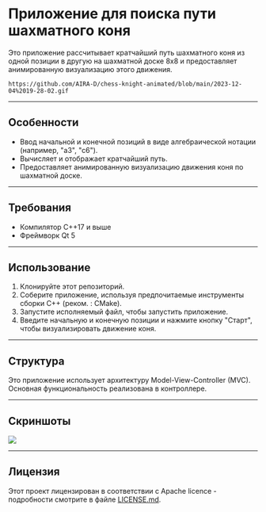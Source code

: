# Приложение для поиска пути шахматного коня

Это приложение рассчитывает кратчайший путь шахматного коня из одной позиции в другую на шахматной доске 8x8 и предоставляет анимированную визуализацию этого движения.

```plaintext
https://github.com/AIRA-D/chess-knight-animated/blob/main/2023-12-04%2019-28-02.gif
```

--------

## Особенности

- Ввод начальной и конечной позиций в виде алгебраической нотации (например, "a3", "c6").
- Вычисляет и отображает кратчайший путь.
- Предоставляет анимированную визуализацию движения коня по шахматной доске.

----------

## Требования

- Компилятор C++17 и выше
- Фреймворк Qt 5

-----------

## Использование

1. Клонируйте этот репозиторий.
2. Соберите приложение, используя предпочитаемые инструменты сборки C++ (реком. : CMake).
3. Запустите исполняемый файл, чтобы запустить приложение.
4. Введите начальную и конечную позиции и нажмите кнопку "Старт", чтобы визуализировать движение коня.

----------

## Структура

Это приложение использует архитектуру Model-View-Controller (MVC). Основная функциональность реализована в контроллере. 

-----------

## Скриншоты
![](https://github.com/AIRA-D/chess-knight-animated/assets/100157397/b2c614a6-4f31-42eb-ac86-879170e5ed64)

-------------
## Лицензия

Этот проект лицензирован в соответствии с Apache licence - подробности смотрите в файле [LICENSE.md](https://github.com/AIRA-D/chess-knight-animated/blob/main/LICENSE). 
